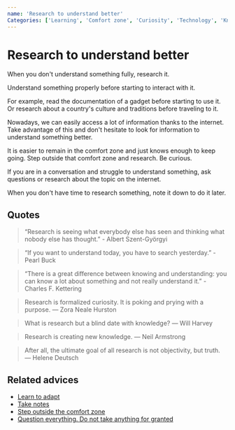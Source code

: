 ```yaml
---
name: 'Research to understand better'
Categories: ['Learning', 'Comfort zone', 'Curiosity', 'Technology', 'Knowledge', 'Unknown']
---
```

# Research to understand better

When you don't understand something fully, research it.

Understand something properly before starting to interact with it.

For example, read the documentation of a gadget before starting to use it. Or research about a country's culture and traditions before traveling to it.

Nowadays, we can easily access a lot of information thanks to the internet. Take advantage of this and don't hesitate to look for information to understand something better.

It is easier to remain in the comfort zone and just knows enough to keep going. Step outside that comfort zone and research. Be curious.

If you are in a conversation and struggle to understand something, ask questions or research about the topic on the internet.

When you don't have time to research something, note it down to do it later.

## Quotes

> “Research is seeing what everybody else has seen and thinking what nobody else has thought.” - Albert Szent-Györgyi 

> “If you want to understand today, you have to search yesterday.” - Pearl Buck 

> “There is a great difference between knowing and understanding: you can know a lot about something and not really understand it.” - Charles F. Kettering 

> Research is formalized curiosity. It is poking and prying with a purpose. ― Zora Neale Hurston

> What is research but a blind date with knowledge? ― Will Harvey

> Research is creating new knowledge. ― Neil Armstrong

> After all, the ultimate goal of all research is not objectivity, but truth. ― Helene Deutsch


## Related advices

- [Learn to adapt](../Learn%20to%20adapt/index.md)
- [Take notes](../Take%20notes/index.md)
- [Step outside the comfort zone](../Step%20outside%20the%20comfort%20zone/index.md)
- [Question everything. Do not take anything for granted](../Question%20everything.%20Do%20not%20take%20anything%20for%20granted/index.md)